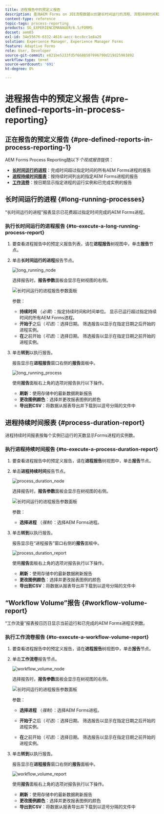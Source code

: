 ```yaml
---
title: 进程报告中的预定义报告
description: 查询AEM Forms on JEE流程数据以创建长时间运行的流程、流程持续时间和工作流量的报告
content-type: reference
topic-tags: process-reporting
products: SG_EXPERIENCEMANAGER/6.5/FORMS
docset: aem65
exl-id: 34e55676-6332-4616-aecc-bcc8cc1e8a29
solution: Experience Manager, Experience Manager Forms
feature: Adaptive Forms
role: User, Developer
source-git-commit: e821be5233fd5f6688507096790d219d25903892
workflow-type: tm+mt
source-wordcount: '691'
ht-degree: 0%

---
```


# 进程报告中的预定义报告 {#pre-defined-reports-in-process-reporting}

## 正在报告的预定义报告 {#pre-defined-reports-in-process-reporting-1}

AEM Forms Process Reporting随以下&#x200B;*个现成报告*&#x200B;提供：

* **[长时间运行的进程](#long-running-processes)**：完成时间超过指定时间的所有AEM Forms进程的报告
* **[进程持续时间图表](#process-duration-report)**：按持续时间列出的指定AEM Forms进程的报告
* **[工作流卷](#workflow-volume-report)**：按日期显示指定进程的运行实例和已完成实例的报告

## 长时间运行的进程 {#long-running-processes}

“长时间运行的进程”报表显示已花费超过指定时间完成的AEM Forms进程。

### 执行长时间运行的进程报告 {#to-execute-a-long-running-process-report}

1. 要查看进程报告中的预定义报告列表，请在&#x200B;**进程报告**&#x200B;树视图中，单击&#x200B;**报告**&#x200B;节点。
1. 单击&#x200B;**长时间运行的进程**&#x200B;报告节点。

   ![long_running_node](assets/long_running_node.png)

   选择报告时，**报告参数**&#x200B;面板会显示在树视图的右侧。

   ![长时间运行的进程报告参数面板](assets/report_parameters_panel.png)

   参数：

   * **持续时间** （*必需*）：指定持续时间和时间单位。 显示已运行超过指定持续时间的所有AEM Forms进程。
   * **开始于**&#x200B;之后（*可选*）：选择日期。 筛选报告以显示在指定日期之后开始的进程实例。
   * **在**&#x200B;之前开始（*可选*）：选择日期。 筛选报告以显示在指定日期之前开始的进程实例。

1. 单击&#x200B;**转到**&#x200B;以执行报告。

   报告显示在&#x200B;**进程报告**&#x200B;窗口右侧的&#x200B;**报告**&#x200B;面板中。

   ![long_running_process](assets/long_running_processes.png)

   使用&#x200B;**报告**&#x200B;面板右上角的选项对报告执行以下操作。

   * **刷新**：使用存储中的最新数据刷新报告
   * **更改图例颜色**：选择并更改报表图例的颜色
   * **导出到CSV**：将数据从报表导出并下载到以逗号分隔的文件中

## 进程持续时间报表  {#process-duration-report}

进程持续时间报表按每个实例已运行的天数显示Forms进程的实例数。

### 执行进程持续时间报告 {#to-execute-a-process-duration-report}

1. 要查看进程报告中的预定义报告，请在&#x200B;**进程报告**&#x200B;树视图中，单击&#x200B;**报告**&#x200B;节点。
1. 单击&#x200B;**进程持续时间**&#x200B;报告节点。

   ![process_duration_node](assets/process_duration_node.png)

   选择报告时，**报告参数**&#x200B;面板会显示在树视图的右侧。

   ![长时间运行的进程报告参数面板](assets/process_duration_params.png)

   参数：

   * **选择进程** （*强制*）：选择AEM Forms进程。

1. 单击&#x200B;**转到**&#x200B;以执行报告。

   报告显示在“进程报告”窗口右侧的&#x200B;**报告**&#x200B;面板中。

   ![process_duration_report](assets/process_duration_report.png)

   使用&#x200B;**报告**&#x200B;面板右上角的选项对报告执行以下操作。

   * **刷新**：使用存储中的最新数据刷新报告
   * **更改图例颜色**：选择并更改报表图例的颜色
   * **导出到CSV**：将数据从报表导出并下载到以逗号分隔的文件中

## “Workflow Volume”报告 {#workflow-volume-report}

“工作流量”报表按日历日显示当前运行和已完成的AEM Forms进程实例数。

### 执行工作流卷报告 {#to-execute-a-workflow-volume-report}

1. 要查看进程报告中的预定义报告，请在&#x200B;**进程报告**&#x200B;树视图中，单击&#x200B;**报告**&#x200B;节点。
1. 单击&#x200B;**工作流卷**&#x200B;报告节点。

   ![workflow_volume_node](assets/workflow_volume_node.png)

   选择报告时，**报告参数**&#x200B;面板会显示在树视图的右侧。

   ![长时间运行的进程报告参数面板](assets/workflow_volume_params.png)

   参数：

   * **选择进程** （*强制*）：选择AEM Forms进程。

   * **开始于**&#x200B;之后（*可选*）：选择日期。 筛选报告以显示在指定日期之后开始的进程实例。

   * **在**&#x200B;之前开始（*可选*）：选择日期。 筛选报告以显示在指定日期之前开始的进程实例。

1. 单击&#x200B;**转到**&#x200B;以执行报告。

   报告显示在&#x200B;**进程报告**&#x200B;窗口右侧的&#x200B;**报告**&#x200B;面板中。

   ![workflow_volume_report](assets/workflow_volume_report.png)

   使用&#x200B;**报告**&#x200B;面板右上角的选项对报告执行以下操作。

   * **刷新**：使用存储中的最新数据刷新报告
   * **更改图例颜色**：选择并更改报表图例的颜色
   * **导出到CSV**：将数据从报表导出并下载到以逗号分隔的文件中
